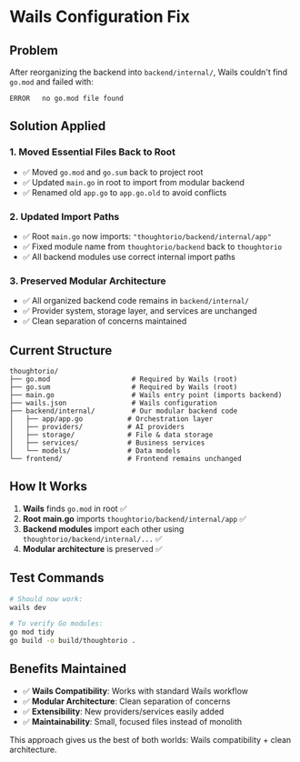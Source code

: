 # Wails Configuration Fix

## Problem
After reorganizing the backend into `backend/internal/`, Wails couldn't find `go.mod` and failed with:
```
ERROR   no go.mod file found
```

## Solution Applied

### 1. Moved Essential Files Back to Root
- ✅ Moved `go.mod` and `go.sum` back to project root
- ✅ Updated `main.go` in root to import from modular backend
- ✅ Renamed old `app.go` to `app.go.old` to avoid conflicts

### 2. Updated Import Paths
- ✅ Root `main.go` now imports: `"thoughtorio/backend/internal/app"`
- ✅ Fixed module name from `thoughtorio/backend` back to `thoughtorio`
- ✅ All backend modules use correct internal import paths

### 3. Preserved Modular Architecture
- ✅ All organized backend code remains in `backend/internal/`
- ✅ Provider system, storage layer, and services are unchanged
- ✅ Clean separation of concerns maintained

## Current Structure
```
thoughtorio/
├── go.mod                    # Required by Wails (root)
├── go.sum                    # Required by Wails (root) 
├── main.go                   # Wails entry point (imports backend)
├── wails.json                # Wails configuration
├── backend/internal/         # Our modular backend code
│   ├── app/app.go           # Orchestration layer
│   ├── providers/           # AI providers
│   ├── storage/             # File & data storage
│   ├── services/            # Business services
│   └── models/              # Data models
└── frontend/                # Frontend remains unchanged
```

## How It Works
1. **Wails** finds `go.mod` in root ✅
2. **Root main.go** imports `thoughtorio/backend/internal/app` ✅  
3. **Backend modules** import each other using `thoughtorio/backend/internal/...` ✅
4. **Modular architecture** is preserved ✅

## Test Commands
```bash
# Should now work:
wails dev

# To verify Go modules:
go mod tidy
go build -o build/thoughtorio .
```

## Benefits Maintained
- ✅ **Wails Compatibility**: Works with standard Wails workflow
- ✅ **Modular Architecture**: Clean separation of concerns
- ✅ **Extensibility**: New providers/services easily added
- ✅ **Maintainability**: Small, focused files instead of monolith

This approach gives us the best of both worlds: Wails compatibility + clean architecture.